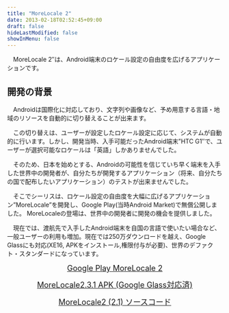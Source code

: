 ```yaml
---
title: "MoreLocale 2"
date: 2013-02-18T02:52:45+09:00
draft: false
hideLastModified: false
showInMenu: false
---
```


　MoreLocale 2&#8243;は、Android端末のロケール設定の自由度を広げるアプリケーションです。

## 開発の背景

　Androidは国際化に対応しており、文字列や画像など、予め用意する言語・地域のリソースを自動的に切り替えることが出来ます。

　この切り替えは、ユーザーが設定したロケール設定に応じて、システムが自動的に行います。しかし、開発当時、入手可能だったAndroid端末&#8221;HTC G1&#8243;で、ユーザーが選択可能なロケールは「英語」しかありませんでした。

　そのため、日本を始めとする、Androidの可能性を信じていち早く端末を入手した世界中の開発者が、自分たちが開発するアプリケーション（将来、自分たちの国で配布したいアプリケーション）のテストが出来ませんでした。

　そこでシーリスは、ロケール設定の自由度を大幅に広げるアプリケーション&#8221;MoreLocale&#8221;を開発し、Google Play(当時Android Market)で無償公開しました。 MoreLocaleの登場は、世界中の開発者に開発の機会を提供しました。

　現在では、渡航先で入手したAndroid端末を自国の言語で使いたい場合など、一般ユーザーの利用も増加。現在では250万ダウンロードを越え、Google Glassにも対応(XE16, APKをインストール,権限付与が必要)、世界のデファクト・スタンダードになっています。

<p style="text-align: center;">
  <span style="font-size: large;"><a href="https://play.google.com/store/apps/details?id=jp.co.c_lis.ccl.morelocale" target="_blank">Google Play MoreLocale 2</a></span>
</p>

<p style="text-align: center;">
  <span style="font-size: large;"><a href="/archives/MoreLocale-2.3.1.apk">MoreLocale2.3.1 APK (Google Glass対応済)</a></span>
</p>

<p style="text-align: center;">
  <span style="font-size: large;"><a href="/archives/MoreLocale2.1.0.zip" target="_blank">MoreLocale2 (2.1) ソースコード</a></span>
</p>
